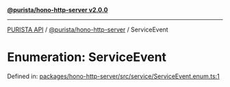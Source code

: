 [**@purista/hono-http-server v2.0.0**](../README.md)

***

[PURISTA API](../../../packages.md) / [@purista/hono-http-server](../README.md) / ServiceEvent

# Enumeration: ServiceEvent

Defined in: [packages/hono-http-server/src/service/ServiceEvent.enum.ts:1](https://github.com/puristajs/purista/blob/master/packages/hono-http-server/src/service/ServiceEvent.enum.ts#L1)
